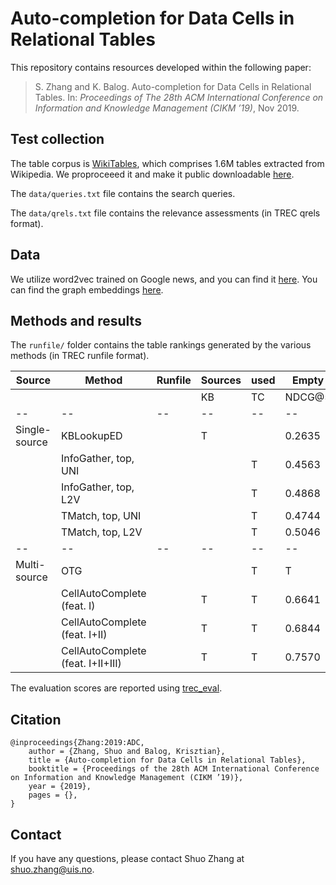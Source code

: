 # Auto-completion for Data Cells in Relational Tables

This repository contains resources developed within the following paper:

> S. Zhang and K. Balog. Auto-completion for Data Cells in Relational Tables. In: *Proceedings of The 28th ACM International Conference on Information and Knowledge Management (CIKM ’19)*, Nov 2019.


## Test collection

The table corpus is [WikiTables](http://websail-fe.cs.northwestern.edu/TabEL/), which comprises 1.6M tables extracted from Wikipedia. We proproceeed it and make it public downloadable [here](http://iai.group/downloads/smart_table/WP_tables.zip).

The `data/queries.txt` file contains the search queries. 

The `data/qrels.txt` file contains the relevance assessments (in TREC qrels format).  

## Data

We utilize word2vec trained on Google news, and you can find it [here](https://github.com/mmihaltz/word2vec-GoogleNews-vectors). You can find the graph embeddings [here](http://data.dws.informatik.uni-mannheim.de/rdf2vec/).



## Methods and results

The `runfile/` folder contains the table rankings generated by the various methods (in TREC runfile format).

|Source|Method|Runfile|Sources| used| Empty| excluded|Empty|included|
| -- | -- | -- | -- | -- | -- | -- | --|--|
|| ||KB|TC| NDCG@5|	NDCG@10|	NDCG@5|	NDCG@10|
| -- | -- | -- | -- | -- | -- | -- | --|--|
|Single-source| KBLookupED || T | | 0.2635 | 0.2652 | 0.2780 | 0.2806 |
|| InfoGather, top, UNI  || | T | 0.4563  | 0.4710 | 0.4158 | 0.4302|
|| InfoGather, top, L2V  || | T | 0.4868  | 0.4978 | 0.4413 | 0.4537 |
||  TMatch, top, UNI  ||| T | 0.4744  | 0.4873 | 0.4297| 0.4417|
|| TMatch, top, L2V  ||| T | 0.5046  | 0.5139 | 0.4531 | 0.4624 |
| -- | -- | -- | -- | -- | -- | -- | --|--|
|Multi-source|  OTG |||  T | T | 0.5856 | 0.6062 | 0.5185 | 0.5367 |
|| CellAutoComplete (feat. I)  || T | T | 0.6641|  0.6826|   0.5766| 0.5954|
|| CellAutoComplete (feat. I+II)  || T | T | 0.6844| 0.7034| 0.5905| 0.6100|
||CellAutoComplete (feat. I+II+III)  || T | T | 0.7570| 0.7641| 0.6716| 0.6785|



The evaluation scores are reported using [trec_eval](https://github.com/usnistgov/trec_eval).


## Citation
```
@inproceedings{Zhang:2019:ADC,
    author = {Zhang, Shuo and Balog, Krisztian},
    title = {Auto-completion for Data Cells in Relational Tables},
    booktitle = {Proceedings of the 28th ACM International Conference on Information and Knowledge Management (CIKM ’19)},
    year = {2019},
    pages = {},
}
```

## Contact
If you have any questions, please contact Shuo Zhang at shuo.zhang@uis.no.
